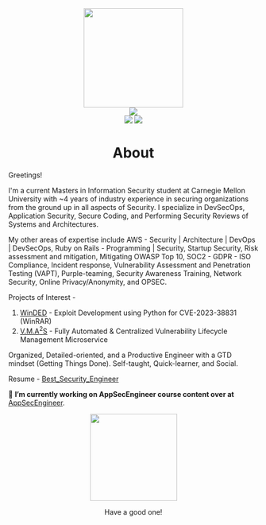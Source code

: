 <div align="center">
    <img src="https://github.githubassets.com/images/modules/logos_page/GitHub-Mark.png" height="200" />
</div>
<div align="center">
    <img src="https://readme-typing-svg.herokuapp.com?color=%236FDA44&size=32&center=true&vCenter=true&width=650&height=50&lines=Hi+👋+I'm+Riyaz;MS+InfoSec+@+CMU;Ex+Security+Software+Engineer+@+Chargebee;DevSecOps+and+AppSec+Enthusiast;Aspiring+Security+Architect" />
</div>
<div align="center">
    <a href="https://www.linkedin.com/in/riyazrafiahmed/"><img src="https://img.shields.io/badge/Linkedin-0077b5?style=flat&logo=linkedin" /></a>
    <a href="https://stackoverflow.com/users/9405893/riyaz"><img src="https://img.shields.io/badge/Stack Overflow-f48024?style=flat&logo=stackoverflow&logoColor=white" /></a>
</div>

<h1 align="center">About</h1>

Greetings!

I'm a current Masters in Information Security student at Carnegie Mellon University with ~4 years of industry experience in securing organizations from the ground up in all aspects of Security. I specialize in DevSecOps, Application Security, Secure Coding, and Performing Security Reviews of Systems and Architectures.

My other areas of expertise include AWS - Security | Architecture | DevOps | DevSecOps, Ruby on Rails - Programming | Security, Startup Security, Risk assessment and mitigation, Mitigating OWASP Top 10, SOC2 - GDPR - ISO Compliance, Incident response, Vulnerability Assessment and Penetration Testing (VAPT), Purple-teaming, Security Awareness Training, Network Security, Online Privacy/Anonymity, and OPSEC.

Projects of Interest - 

1. [WinDED](https://github.com/r1yaz/winDED) - Exploit Development using Python for CVE-2023-38831 (WinRAR)
2. [V.M.A<sup>2</sup>S](https://github.com/r1yaz/vmA2s) - Fully Automated & Centralized Vulnerability Lifecycle Management Microservice

Organized, Detailed-oriented, and a Productive Engineer with a GTD mindset (Getting Things Done). Self-taught, Quick-learner, and Social.

Resume - [Best_Security_Engineer](https://tiny.cc/RiyazResume)

🔭 **I’m currently working on AppSecEngineer course content over at** [AppSecEngineer](https://www.appsecengineer.com).

<div align="center">
    <img src="http://4.bp.blogspot.com/-qTS_smgj7Mk/VgBjDLPs-FI/AAAAAAAAUFQ/rjZ9qQUHxY4/s1600/lifting-up-glass.gif" height="175" />
    <p>Have a good one!</p>
</div>
